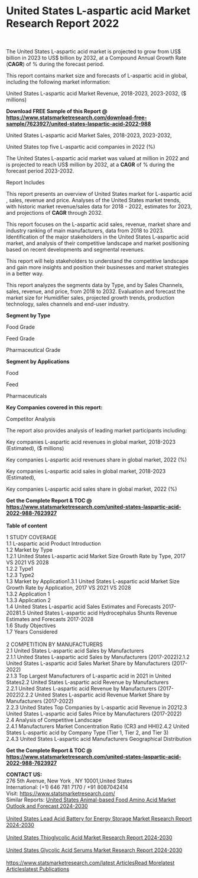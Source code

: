 <h1>United States L-aspartic acid Market Research Report 2022</h1><br/><p>The United States L-aspartic acid market is projected to grow from US$ billion in 2023 to US$ billion by 2032, at a Compound Annual Growth Rate (<strong>CAGR</strong>) of % during the forecast period.</p><p>This report contains market size and forecasts of L-aspartic acid in global, including the following market information:</p><p>United States L-aspartic acid Market Revenue, 2018-2023, 2023-2032, ($ millions)</p><p><strong>Download FREE Sample of this Report @ <a href="https://www.statsmarketresearch.com/download-free-sample/7623927/united-states-laspartic-acid-2022-988">https://www.statsmarketresearch.com/download-free-sample/7623927/united-states-laspartic-acid-2022-988</a></strong></p><p>United States L-aspartic acid Market Sales, 2018-2023, 2023-2032,</p><p>United States top five L-aspartic acid companies in 2022 (%)</p><p>The United States L-aspartic acid market was valued at million in 2022 and is projected to reach US$ million by 2032, at a <strong>CAGR</strong> of % during the forecast period 2023-2032.</p><p>Report Includes</p><p>This report presents an overview of United States market for L-aspartic acid , sales, revenue and price. Analyses of the United States market trends, with historic market revenue/sales data for 2018 - 2022, estimates for 2023, and projections of <strong>CAGR</strong> through 2032.</p><p>This report focuses on the L-aspartic acid sales, revenue, market share and industry ranking of main manufacturers, data from 2018 to 2023. Identification of the major stakeholders in the United States L-aspartic acid market, and analysis of their competitive landscape and market positioning based on recent developments and segmental revenues.</p><p>This report will help stakeholders to understand the competitive landscape and gain more insights and position their businesses and market strategies in a better way.</p><p>This report analyzes the segments data by Type, and by Sales Channels, sales, revenue, and price, from 2018 to 2032. Evaluation and forecast the market size for Humidifier sales, projected growth trends, production technology, sales channels and end-user industry.</p><p><strong>Segment by Type</strong></p><p>Food Grade</p><p>Feed Grade</p><p>Pharmaceutical Grade</p><p><strong> Segment <strong><strong>by Applications</strong></strong></strong></p><p>Food</p><p>Feed</p><p>Pharmaceuticals</p><p><strong>Key Companies covered in this report:</strong></p><p>Competitor Analysis</p><p>The report also provides analysis of leading market participants including:</p><p>Key companies L-aspartic acid revenues in global market, 2018-2023 (Estimated), ($ millions)</p><p>Key companies L-aspartic acid revenues share in global market, 2022 (%)</p><p>Key companies L-aspartic acid sales in global market, 2018-2023 (Estimated),</p><p>Key companies L-aspartic acid sales share in global market, 2022 (%)</p><div><b>Get the Complete Report & TOC @ <a href="https://www.statsmarketresearch.com/united-states-laspartic-acid-2022-988-7623927">https://www.statsmarketresearch.com/united-states-laspartic-acid-2022-988-7623927</a></b></div><br><b>Table of content</b><p>1 STUDY COVERAGE<br />1.1 L-aspartic acid Product Introduction<br />1.2 Market by Type<br />1.2.1 United States L-aspartic acid Market Size Growth Rate by Type, 2017 VS 2021 VS 2028<br />1.2.2 Type1<br />1.2.3 Type2<br />1.3 Market by Application1.3.1 United States L-aspartic acid Market Size Growth Rate by Application, 2017 VS 2021 VS 2028<br />1.3.2 Application 1<br />1.3.3 Application 2<br />1.4 United States L-aspartic acid Sales Estimates and Forecasts 2017-20281.5 United States L-aspartic acid Hydrocephalus Shunts Revenue Estimates and Forecasts 2017-2028<br />1.6 Study Objectives<br />1.7 Years Considered<br /><br />2 COMPETITION BY MANUFACTURERS<br />2.1 United States L-aspartic acid Sales by Manufacturers<br />2.1.1 United States L-aspartic acid Sales by Manufacturers (2017-2022)2.1.2 United States L-aspartic acid Sales Market Share by Manufacturers (2017-2022)<br />2.1.3 Top Largest Manufacturers of L-aspartic acid in 2021 in United States2.2 United States L-aspartic acid Revenue by Manufacturers<br />2.2.1 United States L-aspartic acid Revenue by Manufacturers (2017-2022)2.2.2 United States L-aspartic acid Revenue Market Share by Manufacturers (2017-2022)<br />2.2.3 United States Top Companies by L-aspartic acid Revenue in 20212.3 United States L-aspartic acid Sales Price by Manufacturers (2017-2022)<br />2.4 Analysis of Competitive Landscape<br />2.4.1 Manufacturers Market Concentration Ratio (CR3 and HHI)2.4.2 United States L-aspartic acid by Company Type (Tier 1, Tier 2, and Tier 3)<br />2.4.3 United States L-aspartic acid Manufacturers Geographical Distribution<br><div><b>Get the Complete Report & TOC @ <a href="https://www.statsmarketresearch.com/united-states-laspartic-acid-2022-988-7623927">https://www.statsmarketresearch.com/united-states-laspartic-acid-2022-988-7623927</a></b></div></p> <b>CONTACT US:</b><br>276 5th Avenue, New York , NY 10001,United States<br>International: (+1) 646 781 7170 / +91 8087042414<br>Visit: <a href="https://www.statsmarketresearch.com/">https://www.statsmarketresearch.com/</a><br>Similar Reports: <a href="https://www.statsmarketresearch.com/united-states-laspartic-acid-2022-988-7623927">United States Animal-based Food Amino Acid Market Outlook and Forecast 2024-2030</a><br/><br/><a href="https://www.statsmarketresearch.com/united-states-laspartic-acid-2022-988-7623927">United States Lead Acid Battery for Energy Storage Market Research Report 2024-2030</a><br/><br/><a href="https://www.statsmarketresearch.com/united-states-laspartic-acid-2022-988-7623927">United States Thioglycolic Acid Market Research Report 2024-2030</a><br/><br/><a href="https://www.statsmarketresearch.com/united-states-laspartic-acid-2022-988-7623927">United States Glycolic Acid Serums Market Research Report 2024-2030</a><br/><br/><a href="https://gyeongbokgung.com">https://www.statsmarketresearch.com/</a><a href="https://hallyeomaritime.com">latest Articles</a><a href="https://jingwansa.com">Read More</a><a href=https://nguoiviet.jp/">latest Articles</a><a href="https://www.intelmarketresearch.com/">latest Publications</a>
